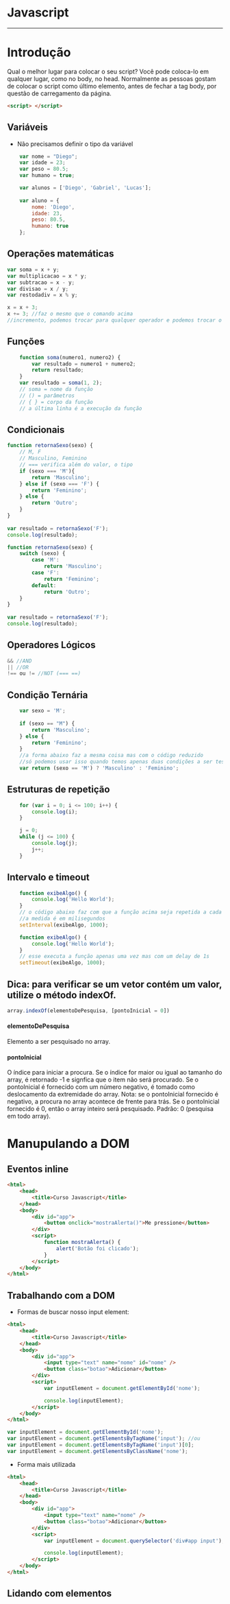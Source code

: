 # Javascript
----------------------------------------------------------------
# Introdução
Qual o melhor lugar para colocar o seu script?
Você pode coloca-lo em qualquer lugar, como no body, no head. Normalmente as pessoas gostam de colocar o script como último elemento, antes de fechar a tag body, por questão de carregamento da página.
~~~html
<script> </script>
~~~
## Variáveis
- Não precisamos definir o tipo da variável
~~~javascript
    var nome = "Diego";
    var idade = 23;
    var peso = 80.5;
    var humano = true;

    var alunos = ['Diego', 'Gabriel', 'Lucas'];
    
    var aluno = {
        nome: 'Diego',
        idade: 23,
        peso: 80.5,
        humano: true
    };
~~~
## Operações matemáticas
~~~javascript
var soma = x + y;
var multiplicacao = x * y;
var subtracao = x - y;
var divisao = x / y;
var restodadiv = x % y;
~~~
~~~javascript
x = x + 3; 
x += 3; //faz o mesmo que o comando acima
//incremento, podemos trocar para qualquer operador e podemos trocar o 3 por qualquer outra variável também
~~~
## Funções
~~~javascript
    function soma(numero1, numero2) {
        var resultado = numero1 + numero2;
        return resultado;
    }
    var resultado = soma(1, 2);
    // soma = nome da função
    // () = parâmetros
    // { } = corpo da função
    // a última linha é a execução da função
~~~
## Condicionais
~~~javascript
function retornaSexo(sexo) {
    // M, F
    // Masculino, Feminino
    // === verifica além do valor, o tipo 
    if (sexo === 'M'){
        return 'Masculino';
    } else if (sexo === 'F') {
        return 'Feminino';
    } else {
        return 'Outro';
    }
}
    
var resultado = retornaSexo('F');
console.log(resultado);
~~~
~~~javascript
function retornaSexo(sexo) {
    switch (sexo) {
        case 'M':
            return 'Masculino';
        case 'F':
            return 'Feminino';
        default:
            return 'Outro';
    }
}
    
var resultado = retornaSexo('F');
console.log(resultado);
~~~
## Operadores Lógicos
~~~javascript
&& //AND
|| //OR
!== ou != //NOT (=== ==)
~~~
## Condição Ternária
~~~javascript
    var sexo = 'M';
    
    if (sexo == "M") {
        return 'Masculino';
    } else {
        return 'Feminino';
    }
    //a forma abaixo faz a mesma coisa mas com o código reduzido
    //só podemos usar isso quando temos apenas duas condições a ser testadas
    var return (sexo == 'M') ? 'Masculino' : 'Feminino';
~~~
## Estruturas de repetição
~~~javascript
    for (var i = 0; i <= 100; i++) {
        console.log(i);
    }
~~~
~~~javascript
    j = 0;
    while (j <= 100) {
        console.log(j);
        j++;
    }
~~~
## Intervalo e timeout
~~~javascript
    function exibeAlgo() {
        console.log('Hello World');
    }
    // o código abaixo faz com que a função acima seja repetida a cada 1s
    //a medida é em milisegundos
    setInterval(exibeAlgo, 1000);
~~~
~~~javascript
    function exibeAlgo() {
        console.log('Hello World');
    }
    // esse executa a função apenas uma vez mas com um delay de 1s
    setTimeout(exibeAlgo, 1000);
~~~
## Dica: para verificar se um vetor contém um valor, utilize o método indexOf.
~~~javascript
array.indexOf(elementoDePesquisa, [pontoInicial = 0])
~~~
#### elementoDePesquisa
Elemento a ser pesquisado no array. 
#### pontoInicial
O índice para iniciar a procura. Se o índice for maior ou igual ao tamanho do array, é retornado -1 e signfica que o item não será procurado. Se o pontoInicial é fornecido com um número negativo,  é tomado como deslocamento da extremidade do array. Nota: se o pontoInicial fornecido é negativo, a procura no array acontece de frente para trás. Se o pontoInicial fornecido é 0, então o array inteiro será pesquisado. Padrão: 0 (pesquisa em todo array). 
# Manupulando a DOM
## Eventos inline
~~~html
<html>
    <head>
        <title>Curso Javascript</title>
    </head>
    <body>
        <div id="app">
            <button onclick="mostraAlerta()">Me pressione</button>
        </div>
        <script>
            function mostraAlerta() {
                alert('Botão foi clicado');
            }
        </script>
    </body>
</html>
~~~
## Trabalhando com a DOM
- Formas de buscar nosso input element:
~~~html
<html>
    <head>
        <title>Curso Javascript</title>
    </head>
    <body>
        <div id="app">
            <input type="text" name="nome" id="nome" />
            <button class="botao">Adicionar</button>
        </div>
        <script>
            var inputElement = document.getElementById('nome');

            console.log(inputElement);
        </script>
    </body>
</html>
~~~
~~~javascript
var inputElement = document.getElementById('nome');
var inputElement = document.getElementsByTagName('input'); //ou
var inputElement = document.getElementsByTagName('input')[0];
var inputElement = document.getElementsByClassName('nome');
~~~
- Forma mais utilizada
~~~html
<html>
    <head>
        <title>Curso Javascript</title>
    </head>
    <body>
        <div id="app">
            <input type="text" name="nome" />
            <button class="botao">Adicionar</button>
        </div>
        <script>
            var inputElement = document.querySelector('div#app input');

            console.log(inputElement);
        </script>
    </body>
</html>
~~~
## Lidando com elementos
